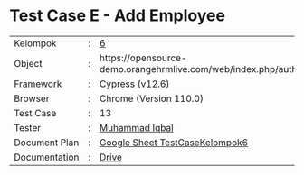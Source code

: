 # Test Case E - Add Employee
<table>
<tr>
<td>Kelompok</td>
<td>:</td>
<td><a href="https://github.com/nadirarama98/SanbercodeQA-Kelompok6" target="_blank">6</a></td>
</tr>
<tr>
<td>Object</td>
<td>:</td>
<td>https://opensource-demo.orangehrmlive.com/web/index.php/auth/login</td>
</tr>
<tr>
<td>Framework</td>
<td>:</td>
<td>Cypress (v12.6)</td>
</tr>
<tr>
<td>Browser</td>
<td>:</td>
<td>Chrome (Version 110.0)</td>
</tr>
<tr>
<td>Test Case</td>
<td>:</td>
<td>13</td>
</tr>
<tr>
<td>Tester</td>
<td>:</td>
<td><a href="https://github.com/Miqbal20"  target="_blank">Muhammad Iqbal</a></td>
</tr>
<tr>
<td>Document Plan</td>
<td>:</td>
<td><a href="https://s.id/TestCaseKelompok6"  target="_blank">Google Sheet TestCaseKelompok6</a></td>
</tr>
<td>Documentation</td>
<td>:</td>
<td><a href="https://drive.google.com/drive/folders/1L0pZqAoeLtCqSg-7NlFIS1hTz_CZn94t?usp=share_link" target="_blank">Drive</a></td>
</tr>
</table>
